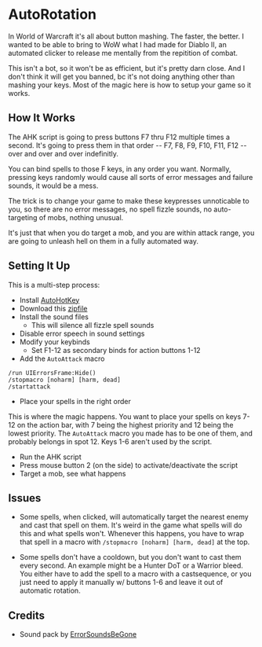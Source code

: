 # AutoRotation

In World of Warcraft it's all about button mashing.  The faster, the better.  I wanted to be able to bring to WoW what I had made for Diablo II, an automated clicker to release me mentally from the repitition of combat.

This isn't a bot, so it won't be as efficient, but it's pretty darn close.  And I don't think it will get you banned, bc it's not doing anything other than mashing your keys.  Most of the magic here is how to setup your game so it works.

## How It Works

The AHK script is going to press buttons F7 thru F12 multiple times a second.  It's going to press them in that order -- F7, F8, F9, F10, F11, F12 -- over and over and over indefinitly.

You can bind spells to those F keys, in any order you want.  Normally, pressing keys randomly would cause all sorts of error messages and failure sounds, it would be a mess.

The trick is to change your game to make these keypresses unnoticable to you, so there are no error messages, no spell fizzle sounds, no auto-targeting of mobs, nothing unusual.

It's just that when you do target a mob, and you are within attack range, you are going to unleash hell on them in a fully automated way.

## Setting It Up

This is a multi-step process:

- Install [AutoHotKey](http://autohotkey.com/)
- Download this [zipfile](https://github.com/whipowill/ahk-autorotation/archive/master.zip)
- Install the sound files
	- This will silence all fizzle spell sounds
- Disable error speech in sound settings
- Modify your keybinds
	- Set F1-12 as secondary binds for action buttons 1-12
- Add the ``AutoAttack`` macro

```
/run UIErrorsFrame:Hide()
/stopmacro [noharm] [harm, dead]
/startattack
```

- Place your spells in the right order

This is where the magic happens.  You want to place your spells on keys 7-12 on the action bar, with 7 being the highest priority and 12 being the lowest priority.  The ``AutoAttack`` macro you made has to be one of them, and probably belongs in spot 12.  Keys 1-6 aren't used by the script.

- Run the AHK script
- Press mouse button 2 (on the side) to activate/deactivate the script
- Target a mob, see what happens

## Issues

- Some spells, when clicked, will automatically target the nearest enemy and cast that spell on them.  It's weird in the game what spells will do this and what spells won't.  Whenever this happens, you have to wrap that spell in a macro with ``/stopmacro [noharm] [harm, dead]`` at the top.

- Some spells don't have a cooldown, but you don't want to cast them every second.  An example might be a Hunter DoT or a Warrior bleed.  You either have to add the spell to a macro with a castsequence, or you just need to apply it manually w/ buttons 1-6 and leave it out of automatic rotation.

## Credits

- Sound pack by [ErrorSoundsBeGone](https://www.curseforge.com/wow/addons/project-8021)